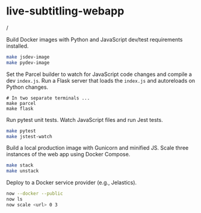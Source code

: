 # live-subtitling-webapp

/

Build Docker images with Python and JavaScript dev/test requirements installed.

```bash
make jsdev-image
make pydev-image
```

Set the Parcel builder to watch for JavaScript code changes and compile a dev
`index.js`. Run a Flask server that loads the `index.js` and autoreloads on
Python changes.

```
# In two separate terminals ...
make parcel
make flask
```

Run pytest unit tests. Watch JavaScript files and run Jest tests.

```bash
make pytest
make jstest-watch
```

Build a local production image with Gunicorn and minified JS. Scale three
instances of the web app using Docker Compose.

```bash
make stack
make unstack
```

Deploy to a Docker service provider (e.g., Jelastics).

```bash
now --docker --public
now ls
now scale <url> 0 3
```
